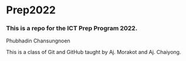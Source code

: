 # Prep2022

### This is a repo for the ICT Prep Program 2022.
Phubhadin Chansungnoen

This is a class of Git and GitHub taught by Aj. Morakot and Aj. Chaiyong. 
